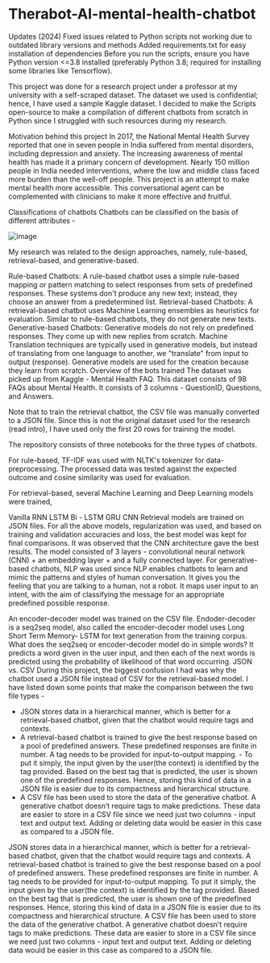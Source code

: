 # Therabot-AI-mental-health-chatbot

Updates (2024)
Fixed issues related to Python scripts not working due to outdated library versions and methods
Added requirements.txt for easy installation of dependencies
Before you run the scripts, ensure you have Python version <=3.8 installed (preferably Python 3.8; required for installing some libraries like Tensorflow).

This project was done for a research project under a professor at my university with a self-scraped dataset. The dataset we used is confidential; hence, I have used a sample Kaggle dataset. I decided to make the Scripts open-source to make a compilation of different chatbots from scratch in Python since I struggled with such resources during my research.

Motivation behind this project
In 2017, the National Mental Health Survey reported that one in seven people in India suffered from mental disorders, including depression and anxiety. The increasing awareness of mental health has made it a primary concern of development. Nearly 150 million people in India needed interventions, where the low and middle class faced more burden than the well-off people. This project is an attempt to make mental health more accessible. This conversational agent can be complemented with clinicians to make it more effective and fruitful.

Classifications of chatbots
Chatbots can be classified on the basis of different attributes -

![image](https://github.com/user-attachments/assets/456af4c0-0a6c-454f-9bf7-c8986a66b15f)

My research was related to the design approaches, namely, rule-based, retrieval-based, and generative-based.

Rule-based Chatbots: A rule-based chatbot uses a simple rule-based mapping or pattern matching to select responses from sets of predefined responses. These systems don't produce any new text; instead, they choose an answer from a predetermined list.
Retrieval-based Chatbots: A retrieval-based chatbot uses Machine Learning ensembles as heuristics for evaluation. Similar to rule-based chatbots, they do not generate new texts.
Generative-based Chatbots: Generative models do not rely on predefined responses. They come up with new replies from scratch. Machine Translation techniques are typically used in generative models, but instead of translating from one language to another, we "translate" from input to output (response). Generative models are used for the creation because they learn from scratch.
Overview of the bots trained
The dataset was picked up from Kaggle - Mental Health FAQ. This dataset consists of 98 FAQs about Mental Health. It consists of 3 columns - QuestionID, Questions, and Answers.

Note that to train the retrieval chatbot, the CSV file was manually converted to a JSON file. Since this is not the original dataset used for the research (read intro), I have used only the first 20 rows for training the model.

The repository consists of three notebooks for the three types of chatbots.

For rule-based, TF-IDF was used with NLTK's tokenizer for data-preprocessing. The processed data was tested against the expected outcome and cosine similarity was used for evaluation.

For retrieval-based, several Machine Learning and Deep Learning models were trained,

Vanilla RNN
LSTM
Bi - LSTM
GRU
CNN Retrieval models are trained on JSON files. For all the above models, regularization was used, and based on training and validation accuracies and loss, the best model was kept for final comparisons. It was observed that the CNN architecture gave the best results. The model consisted of 3 layers - convolutional neural network (CNN) + an embedding layer + and a fully connected layer.
For generative-based chatbots, NLP was used since NLP enables chatbots to learn and mimic the patterns and styles of human conversation. It gives you the feeling that you are talking to a human, not a robot. It maps user input to an intent, with the aim of classifying the message for an appropriate predefined possible response.

An encoder-decoder model was trained on the CSV file. Endoder-decoder is a seq2seq model, also called the encoder-decoder model uses Long Short Term Memory- LSTM for text generation from the training corpus.
What does the seq2seq or encoder-decoder model do in simple words? It predicts a word given in the user input, and then each of the next words is predicted using the probability of likelihood of that word occurring.
JSON vs. CSV
During this project, the biggest confusion I had was why the chatbot used a JSON file instead of CSV for the retrieval-based model. I have listed down some points that make the comparison between the two file types -

- JSON stores data in a hierarchical manner, which is better for a retrieval-based chatbot, given that the chatbot would require tags and contexts.
- A retrieval-based chatbot is trained to give the best response based on a pool of predefined answers. These predefined responses are finite in number. A tag needs to be provided for input-to-output mapping. - To put it simply, the input given by the user(the context) is identified by the tag provided. Based on the best tag that is predicted, the user is shown one of the predefined responses. Hence, storing this kind of data in a JSON file is easier due to its compactness and hierarchical structure.
- A CSV file has been used to store the data of the generative chatbot. A generative chatbot doesn’t require tags to make predictions. These data are easier to store in a CSV file since we need just two columns - input text and output text. Adding or deleting data would be easier in this case as compared to a JSON file.

JSON stores data in a hierarchical manner, which is better for a retrieval-based chatbot, given that the chatbot would require tags and contexts.
A retrieval-based chatbot is trained to give the best response based on a pool of predefined answers. These predefined responses are finite in number. A tag needs to be provided for input-to-output mapping. To put it simply, the input given by the user(the context) is identified by the tag provided. Based on the best tag that is predicted, the user is shown one of the predefined responses. Hence, storing this kind of data in a JSON file is easier due to its compactness and hierarchical structure.
A CSV file has been used to store the data of the generative chatbot. A generative chatbot doesn’t require tags to make predictions. These data are easier to store in a CSV file since we need just two columns - input text and output text. Adding or deleting data would be easier in this case as compared to a JSON file.

